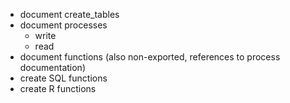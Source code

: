 - document create_tables
- document processes
	- write
	- read
- document functions (also non-exported, references to process documentation)
- create SQL functions 
- create R functions